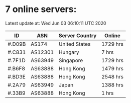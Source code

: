 # 7 online servers:

Latest update at: Wed Jun 03 06:10:11 UTC 2020

| ID | ASN | Server Country | Online |
| -- | --- | -------------- | ------ |
| #.D09B | AS174 | United States | 1729 hrs |
| #.C831 | AS12301 | Hungary | 7 hrs |
| #.7F1D | AS63949 | Singapore | 1729 hrs |
| #.B6F8 | AS63888 | Hong Kong | 1479 hrs |
| #.BD3E | AS63888 | Hong Kong | 2548 hrs |
| #.2A79 | AS63949 | Japan | 1388 hrs |
| #.33B9 | AS63888 | Hong Kong | 1 hrs |


